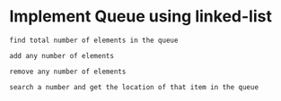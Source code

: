 # Implement Queue using linked-list 

    
    find total number of elements in the queue
    
    add any number of elements
    
    remove any number of elements
    
    search a number and get the location of that item in the queue
